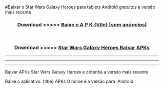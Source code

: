 #Baixar o Star Wars Galaxy Heroes   para tablets Android gratuitos a versão mais recente


<div align="center">
<h3>Download >>>>> <a href="https://pt-web.web.app/?pt= {title}">Baixe o A P K {title} [sem anúncios]</a></h3><br>

<h3>Download >>>>> <a href="https://pt-web.web.app/?pt= {title}">Star Wars Galaxy Heroes  Baixar APKs</a></h3>
</div>

----------------------------------------------------------

----------------------------------------------------------

----------------------------------------------------------

Baixar APKs Star Wars Galaxy Heroes  e obtenha a versão mais recente

Baixe o aplicativo. {title} APKs O nome é a versão para .Android.


